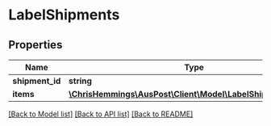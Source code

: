 # LabelShipments

## Properties
Name | Type | Description | Notes
------------ | ------------- | ------------- | -------------
**shipment_id** | **string** |  | [optional] 
**items** | [**\ChrisHemmings\AusPost\Client\Model\LabelShipmentsItems[]**](LabelShipmentsItems.md) |  | [optional] 

[[Back to Model list]](../README.md#documentation-for-models) [[Back to API list]](../README.md#documentation-for-api-endpoints) [[Back to README]](../README.md)


